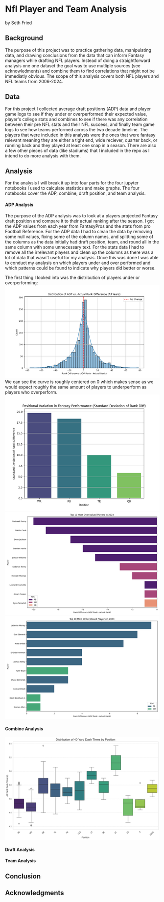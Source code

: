 # Nfl Player and Team Analysis 
by Seth Fried
## Background
The purpose of this project was to practice gathering data, manipulating data, and drawing conclusions from the data that can inform Fantasy managers while drafting NFL players. Instead of doing a straightforward analysis one one dataset the goal was to use mutliple sources (see acknowledments) and combine them to find correlations that might not be immediatly obvious. The scope of this analysis covers both NFL players and NFL teams from 2006-2024. 

## Data
For this project I collected average draft positions (ADP) data and player game logs to see if they under or overperformed their expected value, player's college stats and combines to see if there was any correlation between their pre NFL stats and their NFL success, and finally team game logs to see how teams performed across the two decade timeline. The players that were included in this analysis were the ones that were fantasy relevant meaning they are either a tight end, wide reciever, quarter back, or running back and they played at least one snap in a season. There are also a few other pieces of data (like stadiums) that I included in the repo as I intend to do more analysis with them.
## Analysis
For the analysis I will break it up into four parts for the four jupyter notebooks I used to calculate statistics and make graphs. The four notebooks cover the ADP, combine, draft position, and team analysis.

#### ADP Analysis
The purpose of the ADP analysis was to look at a players projected Fantasy draft position and compare it to their actual ranking after the season. I got the ADP values from each year from FantasyPros and the stats from pro Football Reference. For the ADP data I had to clean the data by removing some null values, fixing some of the column names, and splitting some of the columns as the data initially had draft position, team, and round all in the same column with some unnecessary text. For the stats data I had to remove all the irrelevant players and clean up the columns as there was a lot of data that wasn't useful for my analysis. Once this was done I was able to conduct my analysis on which players under and over performed and which patterns could be found to indicate why players did better or worse. 

The first thing I looked into was the distribution of players under or overperforming:
![rank distribution](images/rank_diff_distribution_histogram.png)
We can see the curve is roughly centered on 0 which makes sense as we would expect roughly the same amount of players to underperform as players who overperform. 
![position variance](images/positional_variation.png)
![10 overvalued players in 2023](images/over_valued_players_2023.png)
![10 undervalued players in 2023](images/under_valued_players_2023.png)


#### Combine Analysis
![40yd Dash analysis](images/40ydDash.png)
#### Draft Analysis
#### Team Analysis

## Conclusion
## Acknowledgments

